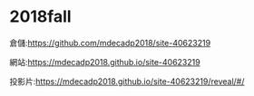 # 2018fall
倉儲:https://github.com/mdecadp2018/site-40623219

網站:https://mdecadp2018.github.io/site-40623219

投影片:https://mdecadp2018.github.io/site-40623219/reveal/#/



